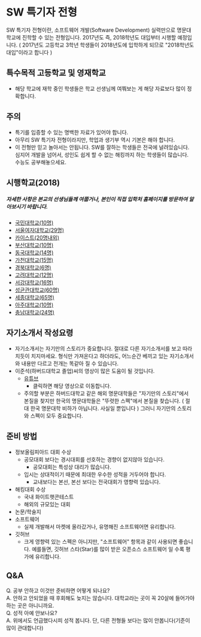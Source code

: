 # SW 특기자 전형
SW 특기자 전형이란, 소프트웨어 개발(Software Development) 실력만으로 명문대학교에 진학할 수 있는 전형입니다. 2017년도 즉, 2018학년도 대입부터 시행할 예정입니다. ( 2017년도 고등학교 3학년 학생들이 2018년도에 입학하게 되므로 "2018학년도 대입"이라고 합니다 )

## 특수목적 고등학교 및 영재학교
- 해당 학교에 재학 중인 학생들은 학교 선생님께 여쭤보는 게 해당 자료보다 많이 정확합니다.

## 주의
- 특기를 입증할 수 있는 명백한 자료가 있어야 합니다.
- 아무리 SW 특기자 전형이라지만, 학업과 생기부 역시 기본은 해야 합니다.
- 이 전형만 믿고 놀아서는 안됩니다. SW를 잘하는 학생들은 전국에 널려있습니다. 심지어 개발을 넘어서, 성인도 쉽게 할 수 없는 해킹까지 하는 학생들이 많습니다. 수능도 공부해놓으세요.

## 시행학교(2018)
##### 자세한 사항은 본교의 선생님들께 여쭙거나, 본인이 직접 입학처 홈페이지를 방문하여 알아보시기 바랍니다.
- [국민대학교(10명)](http://admission.kookmin.ac.kr/)
- [서울여자대학교(29명)](http://admission.swu.ac.kr/intro9.html)
- [카이스트(20명내외)](https://www.kaist.ac.kr/html/kr/admission/admission_0201.html)
- [부산대학교(10명)](https://go.pusan.ac.kr/intro.asp)
- [동국대학교(14명)](https://ipsi.dongguk.edu/)
- [가천대학교(15명)](http://admission.gachon.ac.kr/kyungwon/)
- [경북대학교(6명)](https://ipsi1.knu.ac.kr/ipsi1/main/index.jsp)
- [고려대학교(12명)](https://oku.korea.ac.kr/intro/index.jsp)
- [서강대학교(16명)](http://www.sogang.ac.kr/admin/grad_01.html)
- [성균관대학교(60명)](http://admission.skku.edu/)
- [세종대학교(65명)](https://ipsi.sejong.ac.kr/)
- [아주대학교(10명)](http://www.iajou.ac.kr/intro/intro.asp)
- [충남대학교(24명)](http://plus.cnu.ac.kr/html/kr/)

## 자기소개서 작성요령
- 자기소개서는 자기만의 스토리가 중요합니다. 절대로 다른 자기소개서를 보고 따라치듯이 치지마세요. 형식만 가져온다고 하더라도, 어느순간 베끼고 있는 자기소개서와 내용만 다르고 전개는 똑같아 질 수 있습니다.
- 이준석(하버드대학교 졸업)씨의 영상이 많은 도움이 될 것입니다.
	- [유튜브](https://youtu.be/GpsN92baVnA)
		- 클릭하면 해당 영상으로 이동합니다.
	- 주의할 부분은 하버드대학교 같은 해외 명문대학들은 "자기만의 스토리"에서 본질을 찾지만 한국의 명문대학들은 "뚜렷한 스펙"에서 본질을 찾습니다. ( 절대 한국 명문대학 비하가 아닙니다. 사실일 뿐입니다 ) 그러니 자기만의 스토리와 스펙이 모두 중요합니다.

## 준비 방법
- 정보올림피아드 대회 수상
	- 공모대회 보다는 경시대회를 선호하는 경향이 없지않아 있습니다.
		- 공모대회는 특성상 대리가 많습니다.  
	- 입시는 상대적이기 때문에 최대한 우수한 성적을 거두어야 합니다.
		- 교내보다는 본선, 본선 보다는 전국대회가 영향력 있습니다. 
- 해킹대회 수상	
	- 국내 화이트햇콘테스트
	- 해외의 규모있는 대회 
- 논문/학술지
- 소프트웨어
	- 실제 개발해서 마켓에 올라갔거나, 유명해진 소프트웨어면 유리합니다.
- 깃허브
	- 크게 영향력 있는 스펙은 아니지만, "소프트웨어" 항목과 같이 사용되면 좋습니다. 예를들면, 깃허브 스타(Star)를 많이 받은 오픈소스 소프트웨어 일 수록 평가에 유리합니다.

## Q&A
Q. 공부 안하고 이것만 준비하면 어떻게 되나요?<br>
A. 안하고 안되었을 때 후회해도 늦지는 않습니다. 대학교라는 곳이 꼭 20살에 들어가야 하는 곳은 아니니까요.<br>
Q. 성적 아예 안보나요?<br>
A. 위에서도 언급했다시피 성적 봅니다. 단, 다른 전형들 보다는 많이 안봅니다(기준이 많이 관대합니다)<br>

